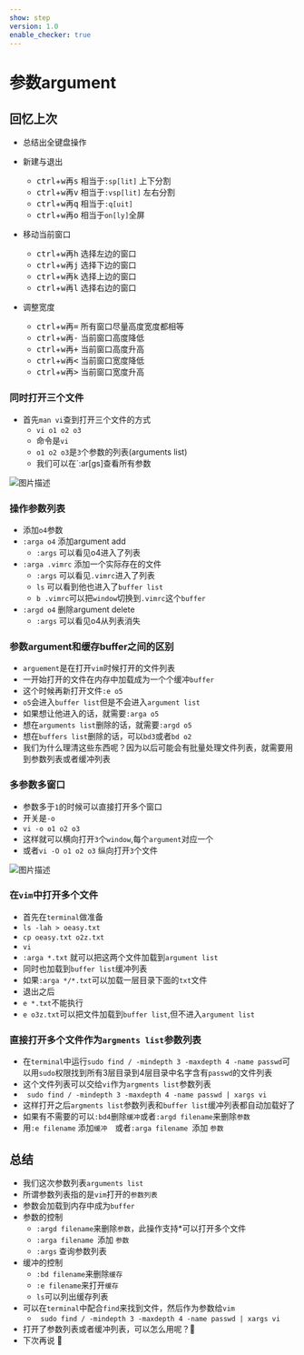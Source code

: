 ```yaml
---
show: step
version: 1.0
enable_checker: true
---
```


# 参数argument

## 回忆上次

- 总结出全键盘操作

- 新建与退出
	- <kbd>ctrl</kbd>+<kbd>w</kbd>再<kbd>s</kbd>  相当于`:sp[lit]` 上下分割
	- <kbd>ctrl</kbd>+<kbd>w</kbd>再<kbd>v</kbd>  相当于`:vsp[lit]` 左右分割
	- <kbd>ctrl</kbd>+<kbd>w</kbd>再<kbd>q</kbd>  相当于`:q[uit]`
	- <kbd>ctrl</kbd>+<kbd>w</kbd>再<kbd>o</kbd>  相当于`on[ly]`全屏
- 移动当前窗口
	- <kbd>ctrl</kbd>+<kbd>w</kbd>再<kbd>h</kbd>  选择左边的窗口
	- <kbd>ctrl</kbd>+<kbd>w</kbd>再<kbd>j</kbd>  选择下边的窗口
	- <kbd>ctrl</kbd>+<kbd>w</kbd>再<kbd>k</kbd>  选择上边的窗口
	- <kbd>ctrl</kbd>+<kbd>w</kbd>再<kbd>l</kbd>  选择右边的窗口  
- 调整宽度
	- <kbd>ctrl</kbd>+<kbd>w</kbd>再<kbd>=</kbd>  所有窗口尽量高度宽度都相等
	- <kbd>ctrl</kbd>+<kbd>w</kbd>再<kbd>-</kbd> 当前窗口高度降低
	- <kbd>ctrl</kbd>+<kbd>w</kbd>再<kbd>+</kbd> 当前窗口高度升高
	- <kbd>ctrl</kbd>+<kbd>w</kbd>再<kbd><</kbd> 当前窗口宽度降低
	- <kbd>ctrl</kbd>+<kbd>w</kbd>再<kbd>></kbd> 当前窗口宽度升高

### 同时打开三个文件

- 首先`man vi`查到打开三个文件的方式
	- `vi o1 o2 o3`
	- 命令是`vi`
	- `o1 o2 o3`是`3`个参数的列表(arguments list)
	- 我们可以在`:ar[gs]查看所有参数

![图片描述](https://doc.shiyanlou.com/courses/uid1190679-20210204-1612441570438)

### 操作参数列表

- 添加`o4`参数
- `:arga o4` 添加argument add
	- `:args` 可以看见o4进入了列表
- `:arga .vimrc` 添加一个实际存在的文件
	- `:args` 可以看见`.vimrc`进入了列表
	- `ls` 可以看到他也进入了`buffer list`
	- `b .vimrc`可以把`window`切换到`.vimrc`这个`buffer`
- `:argd o4` 删除argument delete
	- `:args` 可以看见o4从列表消失
	
### 参数argument和缓存buffer之间的区别

- `arguement`是在打开`vim`时候打开的文件列表
- 一开始打开的文件在内存中加载成为一个个缓冲`buffer`
- 这个时候再新打开文件`:e o5`
- `o5`会进入`buffer list`但是不会进入`argument list`
- 如果想让他进入的话，就需要`:arga o5`
- 想在`arguments list`删除的话，就需要`:argd o5`
- 想在`buffers list`删除的话，可以`bd3`或者`bd o2`
- 我们为什么理清这些东西呢？因为以后可能会有批量处理文件列表，就需要用到参数列表或者缓冲列表


### 多参数多窗口

- 参数多于`1`的时候可以直接打开多个窗口
- 开关是`-o`
- `vi -o o1 o2 o3`
- 这样就可以横向打开`3`个`window`,每个`argument`对应一个
- 或者`vi -O o1 o2 o3` 纵向打开`3`个文件

![图片描述](https://doc.shiyanlou.com/courses/uid1190679-20210204-1612440221882)

### 在`vim`中打开多个文件

- 首先在`terminal`做准备
- `ls -lah > oeasy.txt`
- `cp oeasy.txt o2z.txt`
- `vi`
- `:arga *.txt` 就可以把这两个文件加载到`argument list` 
- 同时也加载到`buffer list`缓冲列表
- 如果`:arga */*.txt`可以加载一层目录下面的`txt`文件
- 退出之后
- `e *.txt`不能执行
- `e o3z.txt`可以把文件加载到`buffer list`,但不进入`argument list`



### 直接打开多个文件作为`argments list`参数列表

- 在`terminal`中运行`sudo find / -mindepth 3 -maxdepth 4 -name passwd`可以用`sudo`权限找到所有3层目录到4层目录中名字含有`passwd`的文件列表
- 这个文件列表可以交给`vi`作为`argments list`参数列表
-  ` sudo find / -mindepth 3 -maxdepth 4 -name passwd | xargs vi`
-  这样打开之后`argments list`参数列表和`buffer list`缓冲列表都自动加载好了
-  如果有不需要的可以`:bd4`删除`缓冲`或者`:argd filename`来删除`参数`
-  用`:e filename` 添加`缓冲`　或者`:arga filename `添加 `参数`



## 总结

- 我们这次参数列表`arguments list`
- 所谓参数列表指的是`vim`打开的`参数列表`
- 参数会加载到内存中成为`buffer`
- 参数的控制
	- `:argd filename`来删除`参数`，此操作支持*可以打开多个文件
	- `:arga filename `添加 `参数`
	- `:args` 查询参数列表
- 缓冲的控制
	- `:bd filename`来删除`缓存`
	- `:e filename`来打开`缓存`
	- `ls`可以列出缓存列表
- 可以在`terminal`中配合`find`来找到文件，然后作为参数给`vim`
	-  ` sudo find / -mindepth 3 -maxdepth 4 -name passwd | xargs vi`
- 打开了参数列表或者缓冲列表，可以怎么用呢？🤔
- 下次再说 👋






